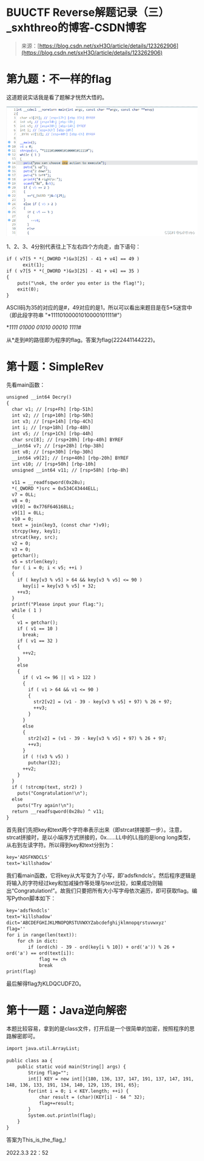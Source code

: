 <!--yml
category: 未分类
date: 2022-04-26 14:42:26
-->

# BUUCTF Reverse解题记录（三）_sxhthreo的博客-CSDN博客

> 来源：[https://blog.csdn.net/sxH3O/article/details/123262906](https://blog.csdn.net/sxH3O/article/details/123262906)

# 第九题：不一样的flag

这道题说实话我是看了题解才恍然大悟的。

![](img/b8e18de8a839f28bccc2c63a0c7e9afa.png)

1、2、3、4分别代表往上下左右四个方向走，由下语句：

```
if ( v7[5 * *(_DWORD *)&v3[25] - 41 + v4] == 49 )
      exit(1);
if ( v7[5 * *(_DWORD *)&v3[25] - 41 + v4] == 35 )
{
    puts("\nok, the order you enter is the flag!");
    exit(0);
}
```

ASCII码为35的对应的是#，49对应的是1，所以可以看出来题目是在5*5迷宫中（即此段字符串 "*11110100001010000101111#"）

**1111
01000
01010
00010
1111#*

从*走到#的路径即为程序的flag。答案为flag{222441144222}。

# 第十题：SimpleRev

先看main函数：

```
unsigned __int64 Decry()
{
  char v1; // [rsp+Fh] [rbp-51h]
  int v2; // [rsp+10h] [rbp-50h]
  int v3; // [rsp+14h] [rbp-4Ch]
  int i; // [rsp+18h] [rbp-48h]
  int v5; // [rsp+1Ch] [rbp-44h]
  char src[8]; // [rsp+20h] [rbp-40h] BYREF
  __int64 v7; // [rsp+28h] [rbp-38h]
  int v8; // [rsp+30h] [rbp-30h]
  __int64 v9[2]; // [rsp+40h] [rbp-20h] BYREF
  int v10; // [rsp+50h] [rbp-10h]
  unsigned __int64 v11; // [rsp+58h] [rbp-8h]

  v11 = __readfsqword(0x28u);
  *(_QWORD *)src = 0x534C43444ELL;
  v7 = 0LL;
  v8 = 0;
  v9[0] = 0x776F646168LL;
  v9[1] = 0LL;
  v10 = 0;
  text = join(key3, (const char *)v9);
  strcpy(key, key1);
  strcat(key, src);
  v2 = 0;
  v3 = 0;
  getchar();
  v5 = strlen(key);
  for ( i = 0; i < v5; ++i )
  {
    if ( key[v3 % v5] > 64 && key[v3 % v5] <= 90 )
      key[i] = key[v3 % v5] + 32;
    ++v3;
  }
  printf("Please input your flag:");
  while ( 1 )
  {
    v1 = getchar();
    if ( v1 == 10 )
      break;
    if ( v1 == 32 )
    {
      ++v2;
    }
    else
    {
      if ( v1 <= 96 || v1 > 122 )
      {
        if ( v1 > 64 && v1 <= 90 )
        {
          str2[v2] = (v1 - 39 - key[v3 % v5] + 97) % 26 + 97;
          ++v3;
        }
      }
      else
      {
        str2[v2] = (v1 - 39 - key[v3 % v5] + 97) % 26 + 97;
        ++v3;
      }
      if ( !(v3 % v5) )
        putchar(32);
      ++v2;
    }
  }
  if ( !strcmp(text, str2) )
    puts("Congratulation!\n");
  else
    puts("Try again!\n");
  return __readfsqword(0x28u) ^ v11;
}
```

首先我们先把key和text两个字符串表示出来（即strcat拼接那一步）。注意，strcat拼接时，是以小端序方式拼接的，0x……LL中的LL指的是long long类型，从右到左读字符。所以得到key和text分别为：

```
key='ADSFKNDCLS'
text='killshadow'
```

我们看main函数，它将key从大写变为了小写，即'adsfkndcls'。然后程序逻辑是将输入的字符经过key和加减操作等处理与text比较，如果成功则输出“Congratulation!”。故我们只要把所有大小写字母依次遍历，即可获取flag。编写Python脚本如下：

```
key='adsfkndcls'
text='killshadow'
dict='ABCDEFGHIJKLMNOPQRSTUVWXYZabcdefghijklmnopqrstuvwxyz'
flag=''
for i in range(len(text)):
    for ch in dict:
        if (ord(ch) - 39 - ord(key[i % 10]) + ord('a')) % 26 + ord('a') == ord(text[i]):
            flag += ch
            break
print(flag) 
```

最后解得flag为KLDQCUDFZO。

# 第十一题：Java逆向解密

本题比较容易，拿到的是class文件，打开后是一个很简单的加密，按照程序的思路解密即可。

```
import java.util.ArrayList;

public class aa {
    public static void main(String[] args) {
        String flag="";
        int[] KEY = new int[]{180, 136, 137, 147, 191, 137, 147, 191, 148, 136, 133, 191, 134, 140, 129, 135, 191, 65};
        for(int i = 0; i < KEY.length; ++i) {
            char result = (char)(KEY[i] - 64 ^ 32);
            flag+=result;
        }
        System.out.println(flag);
    }
} 
```

答案为This_is_the_flag_!

2022.3.3 22：52